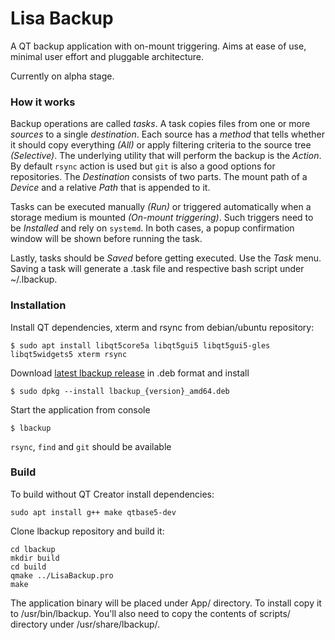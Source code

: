 # Lisa Backup

A QT backup application with on-mount triggering. Aims at ease of use, minimal user effort and pluggable architecture.

Currently on alpha stage.


### How it works

Backup operations are called _tasks_. A  task copies files from one or more _sources_ to a single _destination_. Each source has a _method_ that tells whether it should copy everything _(All)_ or apply filtering criteria to the source tree _(Selective)_. The underlying utility that will perform the backup is the _Action_. By default `rsync` action is used but `git` is also a good options for repositories. The _Destination_ consists of two parts. The mount path of a _Device_ and a relative _Path_ that is appended to it. 

Tasks can be executed manually _(Run)_ or triggered automatically when a storage medium is mounted _(On-mount triggering)_. Such triggers need to be _Installed_ and rely on `systemd`. In both cases, a popup confirmation window will be shown before running the task. 

Lastly, tasks should be _Saved_ before getting executed. Use the _Task_ menu. Saving a task will generate a .task file and respective bash script under ~/.lbackup. 


### Installation

Install QT dependencies, xterm and rsync from debian/ubuntu repository:

    $ sudo apt install libqt5core5a libqt5gui5 libqt5gui5-gles libqt5widgets5 xterm rsync
    
Download [latest lbackup release](https://github.com/otsakir/lbackup/releases/latest) in .deb format and install

    $ sudo dpkg --install lbackup_{version}_amd64.deb

Start the application from console

    $ lbackup

`rsync`, `find` and  `git` should be available

### Build

To build without QT Creator install dependencies:

    sudo apt install g++ make qtbase5-dev 

Clone lbackup repository and build it:

    cd lbackup
    mkdir build
    cd build
    qmake ../LisaBackup.pro
    make

The application binary will be placed under App/ directory. To install copy it to /usr/bin/lbackup. You'll also need to copy the contents of scripts/ directory under /usr/share/lbackup/.
    

    



	
    
